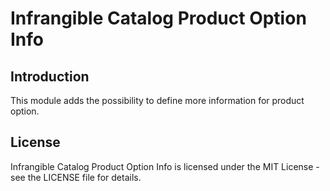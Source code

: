 # Infrangible Catalog Product Option Info

## Introduction

This module adds the possibility to define more information for product option.

## License

Infrangible Catalog Product Option Info is licensed under the MIT License - see the LICENSE file for details.
